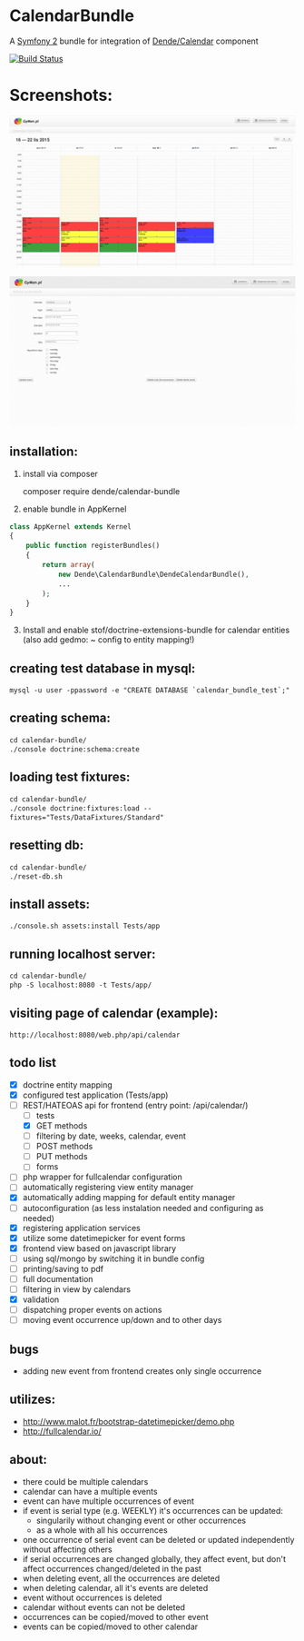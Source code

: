 # CalendarBundle

A [Symfony 2](http://symfony.com) bundle for integration of [Dende/Calendar](https://github.com/UirapuruDende/Calendar) component

[![Build Status](https://travis-ci.org/UirapuruDende/CalendarBundle.svg?branch=master)](https://travis-ci.org/UirapuruDende/CalendarBundle)

# Screenshots:

![img1](/Resources/docs/img/img_1.png)

![img2](/Resources/docs/img/img_2.png)

## installation:

1. install via composer

    composer require dende/calendar-bundle

2. enable bundle in AppKernel

```php
class AppKernel extends Kernel
{
    public function registerBundles()
    {
        return array(
            new Dende\CalendarBundle\DendeCalendarBundle(),
            ...
        );
    }
}
```

3. Install and enable stof/doctrine-extensions-bundle for calendar entities
(also add gedmo: ~ config to entity mapping!)

## creating test database in mysql:

    mysql -u user -ppassword -e "CREATE DATABASE `calendar_bundle_test`;"
    
## creating schema:

    cd calendar-bundle/
    ./console doctrine:schema:create
    
## loading test fixtures:

    cd calendar-bundle/
    ./console doctrine:fixtures:load --fixtures="Tests/DataFixtures/Standard"
    
## resetting db:

    cd calendar-bundle/
    ./reset-db.sh

## install assets:

    ./console.sh assets:install Tests/app
    
## running localhost server:

    cd calendar-bundle/
    php -S localhost:8080 -t Tests/app/

## visiting page of calendar (example):
    
    http://localhost:8080/web.php/api/calendar
    
## todo list

 - [x] doctrine entity mapping
 - [x] configured test application (Tests/app)
 - [ ] REST/HATEOAS api for frontend (entry point: /api/calendar/)
    - [ ] tests
    - [x] GET methods
    - [ ] filtering by date, weeks, calendar, event
    - [ ] POST methods
    - [ ] PUT methods
    - [ ] forms
 - [ ] php wrapper for fullcalendar configuration
 - [ ] automatically registering view entity manager
 - [x] automatically adding mapping for default entity manager
 - [ ] autoconfiguration (as less instalation needed and configuring as needed)
 - [x] registering application services
 - [x] utilize some datetimepicker for event forms
 - [x] frontend view based on javascript library
 - [ ] using sql/mongo by switching it in bundle config
 - [ ] printing/saving to pdf
 - [ ] full documentation
 - [ ] filtering in view by calendars
 - [x] validation
 - [ ] dispatching proper events on actions
 - [ ] moving event occurrence up/down and to other days
 
## bugs

 - adding new event from frontend creates only single occurrence
    
    
## utilizes:

 - http://www.malot.fr/bootstrap-datetimepicker/demo.php
 - http://fullcalendar.io/
 
## about:

 - there could be multiple calendars
 - calendar can have a multiple events
 - event can have multiple occurrences of event
 - if event is serial type (e.g. WEEKLY) it's occurrences can be updated:
    - singularily without changing event or other occurrences
    - as a whole with all his occurrences
 - one occurrence of serial event can be deleted or updated independently without affecting others
 - if serial occurrences are changed globally, they affect event, but don't affect occurrences changed/deleted in the past
 - when deleting event, all the occurrences are deleted
 - when deleting calendar, all it's events are deleted
 - event without occurrences is deleted
 - calendar without events can not be deleted
 - occurrences can be copied/moved to other event
 - events can be copied/moved to other calendar
 
